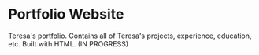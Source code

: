 # Portfolio Website
Teresa's portfolio. Contains all of Teresa's projects, experience, education, etc. Built with HTML. (IN PROGRESS)
